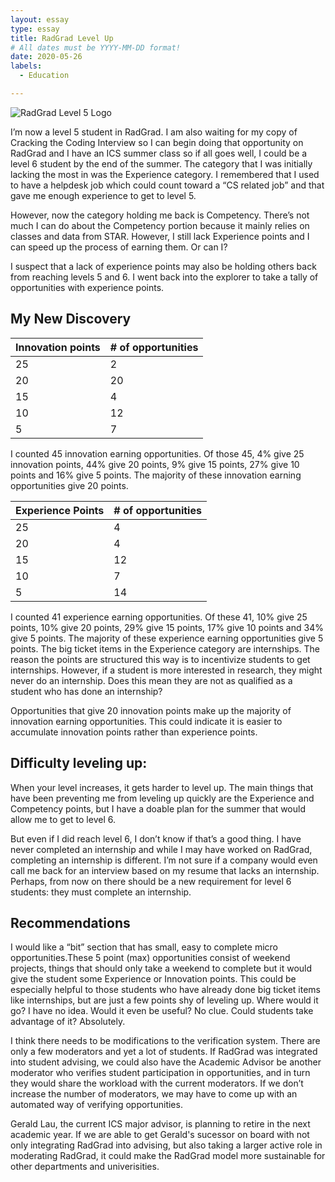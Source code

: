 ```yaml
---
layout: essay
type: essay
title: RadGrad Level Up
# All dates must be YYYY-MM-DD format!
date: 2020-05-26
labels:
  - Education

---	
```

![RadGrad Level 5 Logo](https://radgrad.ics.hawaii.edu/images/level-icons/radgrad-level-5-icon.png)

I’m now a level 5 student in RadGrad. I am also waiting for my copy of Cracking the Coding Interview so I can begin doing that opportunity on RadGrad and I  have an ICS summer class so if all goes well, I could be a level 6 student by the end of the summer. The category that I was initially lacking the most in was the Experience category. I remembered that I used to have a helpdesk job which could count toward a “CS related job” and that gave me enough experience to get to level 5. 

However, now the category holding me back is Competency. There’s not much I can do about the Competency portion because it mainly relies on classes and data from STAR. However, I still lack Experience points and I can speed up the process of earning them. Or can I?

I suspect that a lack of experience points may also be holding others back from reaching levels 5 and 6. I went back into the explorer to take a tally of opportunities with experience points. 

## My New Discovery

|Innovation points| # of opportunities |
| --- | --- |
| 25 | 2 |
| 20 | 20 | 
| 15 | 4 |
| 10 | 12 | 
| 5 | 7|


I counted 45 innovation earning opportunities. Of those 45, 4% give 25 innovation points, 44% give 20 points, 9% give 15 points, 27% give 10 points and 16% give 5 points. The majority of these innovation earning opportunities give 20 points. 


| Experience Points | # of opportunities | 
| --- | --- |
| 25 | 4 |
| 20 | 4 |
| 15 | 12 |
| 10 | 7 | 
| 5 | 14 |

I counted 41 experience earning opportunities. Of these 41, 10% give 25 points, 10% give 20 points, 29% give 15 points, 17% give 10 points and 34% give 5 points. The majority of these experience earning opportunities give 5 points.  The big ticket items in the Experience category are internships. The reason the points are structured this way is to incentivize students to get internships. However, if a student is more interested in research, they might never do an internship. Does this mean they are not as qualified as a student who has done an internship?

Opportunities that give 20 innovation points make up the majority of innovation earning opportunities. This could indicate it is easier to accumulate innovation points rather than experience points.


## Difficulty leveling up: 
When your level increases, it gets harder to level up. The main things that have been preventing me from leveling up quickly are the Experience and Competency points, but I have a doable plan for the summer that would allow me to get to level 6. 

But even if I did reach level 6, I don’t know if that’s a good thing. I have never completed an internship and while I may have worked on RadGrad, completing an internship is different. I’m not sure if a company would even call me back for an interview based on my resume that lacks an internship. Perhaps, from now on there should be a new requirement for level 6 students: they must complete an internship. 

## Recommendations
I would like a “bit” section that has small, easy to complete micro opportunities.These 5 point (max) opportunities consist of weekend projects, things that should only take a weekend to complete but it would give the student some Experience or Innovation points.  This could be especially helpful to those students who have already done big ticket items like internships, but are just a few points shy of leveling up. 
Where would it go? I have no idea. Would it even be useful? No clue. Could students take advantage of it? Absolutely. 

I think there needs to be modifications to the verification system. There are only a few moderators and yet a lot of students. If RadGrad was integrated into student advising, we could also have the Academic Advisor be another moderator who verifies student participation in opportunities, and in turn they would share the workload with the current moderators. If we don’t increase the number of moderators, we may have to come up with an automated way of verifying opportunities. 

Gerald Lau, the current ICS major advisor, is planning to retire in the next academic year. If we are able to get Gerald's sucessor on board with not only integrating RadGrad into advising, but also taking a larger active role in moderating RadGrad, it could make the RadGrad model more sustainable for other departments and univerisities. 

